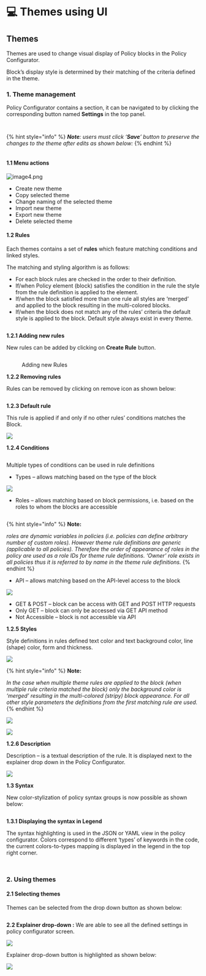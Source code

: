 # 💻 Themes using UI

## **Themes**

Themes are used to change visual display of Policy blocks in the Policy Configurator.

Block’s display style is determined by their matching of the criteria defined in the theme.

### **1. Theme management**

Policy Configurator contains a section, it can be navigated to by clicking the corresponding button named **Settings** in the top panel.

<figure><img src="../../../../.gitbook/assets/0 (5) (1).png" alt=""><figcaption></figcaption></figure>

<figure><img src="../../../../.gitbook/assets/1 (5) (1).png" alt=""><figcaption></figcaption></figure>

{% hint style="info" %}
_**Note**: users must click ‘**Save**’ button to preserve the changes to the theme after edits as shown below:_
{% endhint %}

<figure><img src="../../../../.gitbook/assets/2 (5) (1).png" alt=""><figcaption></figcaption></figure>

#### **1.1 Menu actions**

![image4.png](<../../../../.gitbook/assets/3 (6).png>)

* Create new theme
* Copy selected theme
* Change naming of the selected theme
* Import new theme
* Export new theme
* Delete selected theme

#### **1.2 Rules**

Each themes contains a set of **rules** which feature matching conditions and linked styles.

The matching and styling algorithm is as follows:

* For each block rules are checked in the order to their definition.
* If/when Policy element (block) satisfies the condition in the rule the style from the rule definition is applied to the element.
* If/when the block satisfied more than one rule all styles are ‘merged’ and applied to the block resulting in the multi-colored blocks.
* If/when the block does not match any of the rules’ criteria the default style is applied to the block. Default style always exist in every theme.

<figure><img src="../../../../.gitbook/assets/4 (4).png" alt=""><figcaption></figcaption></figure>

**1.2.1 Adding new rules**

New rules can be added by clicking on **Create Rule** button.

<figure><img src="../../../../.gitbook/assets/5 (4) (1).png" alt=""><figcaption><p>Adding new Rules</p></figcaption></figure>

**1.2.2 Removing rules**

Rules can be removed by clicking on remove icon as shown below:

<figure><img src="../../../../.gitbook/assets/6 (4).png" alt=""><figcaption></figcaption></figure>

**1.2.3 Default rule**

This rule is applied if and only if no other rules’ conditions matches the Block.

![](<../../../../.gitbook/assets/7 (5).png>)

**1.2.4 Conditions**

<figure><img src="../../../../.gitbook/assets/8 (5).png" alt=""><figcaption></figcaption></figure>

Multiple types of conditions can be used in rule definitions

* Types – allows matching based on the type of the block

![](<../../../../.gitbook/assets/9 (4) (1).png>)

* Roles – allows matching based on block permissions, i.e. based on the roles to whom the blocks are accessible

<figure><img src="../../../../.gitbook/assets/10 (5) (1).png" alt=""><figcaption></figcaption></figure>

{% hint style="info" %}
**Note:**

_roles are dynamic variables in policies (i.e. policies can define arbitrary number of custom roles). However theme rule definitions are generic (applicable to all policies). Therefore the order of appearance of roles in the policy are used as a role IDs for theme rule definitions. ‘Owner’ role exists in all policies thus it is referred to by name in the theme rule definitions._
{% endhint %}

* API – allows matching based on the API-level access to the block

![](<../../../../.gitbook/assets/11 (6).png>)

* GET & POST – block can be access with GET and POST HTTP requests
* Only GET – block can only be accessed via GET API method
* Not Accessible – block is not accessible via API

**1.2.5 Styles**

Style definitions in rules defined text color and text background color, line (shape) color, form and thickness.

![](<../../../../.gitbook/assets/12 (5).png>)

{% hint style="info" %}
**Note:**

_In the case when multiple theme rules are applied to the block (when multiple rule criteria matched the block) only the background color is ‘merged’ resulting in the multi-colored (stripy) block appearance. For all other style parameters the definitions from the first matching rule are used._
{% endhint %}

![](<../../../../.gitbook/assets/13 (5).png>)

![](<../../../../.gitbook/assets/14 (5).png>)

**1.2.6 Description**

Description – is a textual description of the rule. It is displayed next to the explainer drop down in the Policy Configurator.

![](<../../../../.gitbook/assets/15 (4) (1).png>)

**1.3 Syntax**

New color-stylization of policy syntax groups is now possible as shown below:

<figure><img src="../../../../.gitbook/assets/image (33) (3).png" alt=""><figcaption></figcaption></figure>

**1.3.1 Displaying the syntax in Legend**

The syntax highlighting is used in the JSON or YAML view in the policy configurator. Colors correspond to different ‘types’ of keywords in the code, the current colors-to-types mapping is displayed in the legend in the top right corner.

<figure><img src="broken-reference" alt=""><figcaption></figcaption></figure>

<figure><img src="../../../../.gitbook/assets/image (36).png" alt=""><figcaption></figcaption></figure>

### **2. Using themes**

#### **2.1 Selecting themes**

Themes can be selected from the drop down button as shown below:

<figure><img src="../../../../.gitbook/assets/16 (4) (1).png" alt=""><figcaption></figcaption></figure>

**2.2 Explainer drop-down :** We are able to see all the defined settings in policy configurator screen.

![](<../../../../.gitbook/assets/17 (4).png>)

Explainer drop-down button is highlighted as shown below:

![](<../../../../.gitbook/assets/18 (4).png>)
